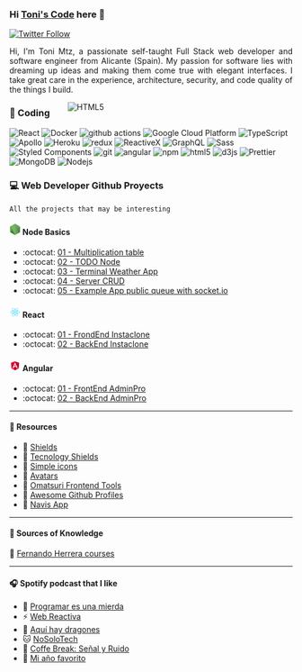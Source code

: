 

### Hi [Toni's Code][website] here :wave: 

[![Twitter Follow](https://img.shields.io/twitter/follow/toni7mtz?color=%231DA1F2&label=Tonimtz&logo=twitter&style=for-the-badge)](https://twitter.com/toni7mtz)

<p style='text-align: justify;'>
Hi, I'm Toni Mtz, a passionate self-taught Full Stack web developer and software engineer from Alicante (Spain). My passion for software lies with dreaming up ideas and making them come true with elegant interfaces. I take great care in the experience, architecture, security, and code quality of the things I build.
</p>

<img align="right" alt="HTML5" width="400px" src="https://media.giphy.com/media/SWoSkN6DxTszqIKEqv/giphy.gif" />

### :rocket: Coding
<p>
  <img alt="React" src="https://img.shields.io/badge/-React-45b8d8?style=flat-square&logo=react&logoColor=white" />
  <img alt="Docker" src="https://img.shields.io/badge/-Docker-46a2f1?style=flat-square&logo=docker&logoColor=white" />
  <img alt="github actions" src="https://img.shields.io/badge/-Github_Actions-2088FF?style=flat-square&logo=github-actions&logoColor=white" />
  <img alt="Google Cloud Platform" src="https://img.shields.io/badge/-Google_Cloud_Platform-1a73e8?style=flat-square&logo=google-cloud&logoColor=white" />
  <img alt="TypeScript" src="https://img.shields.io/badge/-TypeScript-007ACC?style=flat-square&logo=typescript&logoColor=white" />
  <img alt="Apollo" src="https://img.shields.io/badge/-Apollo%20GraphQL-311C87?style=flat-square&logo=apollo-graphql&logoColor=white" />
  <img alt="Heroku" src="https://img.shields.io/badge/-Heroku-430098?style=flat-square&logo=heroku&logoColor=white" />
  <img alt="redux" src="https://img.shields.io/badge/-Redux-764ABC?style=flat-square&logo=redux&logoColor=white" />
  <img alt="ReactiveX" src="https://img.shields.io/badge/-RxJs-B7178C?style=flat-square&logo=reactivex&logoColor=white" />
  <img alt="GraphQL" src="https://img.shields.io/badge/-GraphQL-E10098?style=flat-square&logo=graphql&logoColor=white" />
  <img alt="Sass" src="https://img.shields.io/badge/-Sass-CC6699?style=flat-square&logo=sass&logoColor=white" />
  <img alt="Styled Components" src="https://img.shields.io/badge/-Styled_Components-db7092?style=flat-square&logo=styled-components&logoColor=white" />
  <img alt="git" src="https://img.shields.io/badge/-Git-F05032?style=flat-square&logo=git&logoColor=white" />
  <img alt="angular" src="https://img.shields.io/badge/-Angular-DD0031?style=flat-square&logo=angular&logoColor=white" />
  <img alt="npm" src="https://img.shields.io/badge/-NPM-CB3837?style=flat-square&logo=npm&logoColor=white" />
  <img alt="html5" src="https://img.shields.io/badge/-HTML5-E34F26?style=flat-square&logo=html5&logoColor=white" />
  <img alt="d3js" src="https://img.shields.io/badge/-D3.js-F9A03C?style=flat-square&logo=d3.js&logoColor=white" />
  <img alt="Prettier" src="https://img.shields.io/badge/-Prettier-F7B93E?style=flat-square&logo=prettier&logoColor=white" />
  <img alt="MongoDB" src="https://img.shields.io/badge/-MongoDB-13aa52?style=flat-square&logo=mongodb&logoColor=white" />
  <img alt="Nodejs" src="https://img.shields.io/badge/-Nodejs-43853d?style=flat-square&logo=Node.js&logoColor=white" />
</p>

### :computer: Web Developer Github Proyects 
``All the projects that may be interesting``

####  <code><img height="20" src="https://raw.githubusercontent.com/github/explore/80688e429a7d4ef2fca1e82350fe8e3517d3494d/topics/nodejs/nodejs.png"></code> Node Basics 

-  :octocat: [01 - Multiplication table ][nodebasic1] 
-  :octocat: [02 - TODO Node ][nodebasic2]
-  :octocat: [03 - Terminal Weather App ][nodebasic3]
-  :octocat: [04 - Server CRUD ][nodebasic4]
-  :octocat: [05 - Example App public queue with socket.io][nodebasic5]
       
####  <code><img height="20" src="https://raw.githubusercontent.com/github/explore/80688e429a7d4ef2fca1e82350fe8e3517d3494d/topics/react/react.png"></code> React 
- :octocat: [01 - FrondEnd Instaclone ][instaclone1]  
- :octocat: [02 - BackEnd Instaclone ][instaclone2]


####  <code><img height="20" src="https://raw.githubusercontent.com/github/explore/80688e429a7d4ef2fca1e82350fe8e3517d3494d/topics/angular/angular.png"></code> Angular 
- :octocat: [01 - FrontEnd AdminPro ][adminpro1]
- :octocat: [02 - BackEnd AdminPro ][adminpro2]

---

#### :sushi: Resources

- :rice_ball: [Shields][shields]
- :rice_ball: [Tecnology Shields][shields2]
- :rice_ball: [Simple icons][simpleIcons]
- :rice_ball: [Avatars][avatar]
- :rice_ball: [Omatsuri Frontend Tools][omatsuri]
- :rice_ball: [Awesome Github Profiles][awesome-github-profile]
- :rice_ball: [Navis App][navis]

 ---
 
#### 💊 Sources of Knowledge
  🔸 [Fernando Herrera courses][fkfh]

 ---
 
#### 🎧 Spotify podcast that I like
 -  💩 [Programar es una mierda](https://open.spotify.com/show/6crvLebQZ7IS4WGpLPqudm?si=06NQSX9LSvS-X5p3dG-zuw)
 -  ⚡ [Web Reactiva](https://open.spotify.com/show/59878neWF4cPVmpPmvIZTF?si=fpUJa_SfSL2d_9PO4YlyBg)
 -  🐉 [Aquí hay dragones](https://open.spotify.com/show/04KgPyGwvYx0IfYoqauNxs?si=HN3SBT8jQCmxA2F9qirLNw)
 -  🐱 [NoSoloTech](https://open.spotify.com/show/0FvdAzxX11y9GEvGH6Ke0u?si=W_EbKivdSJS-3ehPR2M2nA)
 -  📡 [Coffe Break: Señal y Ruido](https://open.spotify.com/show/5FpBuACKsfTWSptjLjbG8Y?si=zeQOpog5Sr2iepYr1k_Vkw)
 -  🍤 [Mi año favorito](https://open.spotify.com/show/4a6rFJtPbH3Yww595WpsMA?si=lPeqYOnVQlSQPzo0Q9QiuA)
 

<!-- Links  -->
[website]: www.google.es
[shields]:https://shields.io/
[shields2]:https://github.com/Ileriayo/markdown-badges#hostingsaas
[simpleIcons]:https://simpleicons.org/
[avatar]:https://getavataaars.com/
[omatsuri]:https://omatsuri.app/
[awesome-github-profile]:https://github.com/abhisheknaiidu/awesome-github-profile-readme
[navis]:https://recursosrecursosrecursos.netlify.app/
[nodebasic1]:https://github.com/ams113/01-node-basic-multiplication--table
[nodebasic2]:https://github.com/ams113/todo-node
[nodebasic3]:https://github.com/ams113/weather-app-node
[nodebasic4]:https://github.com/ams113/Basic-RESTserver
[nodebasic5]:https://github.com/ams113/basic-socket-mercury
[instaclone1]:https://github.com/ams113/Front-instaclone
[instaclone2]:https://github.com/ams113/BackEnd-Instaclone
[adminpro1]:https://github.com/ams113/adminpro-udemy
[adminpro2]:https://github.com/ams113/backend-server-udemy-avd
[fkfh]:https://fernando-herrera.com/#/home
